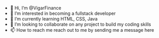 - 👋 Hi, I’m @VigarFinance
- 👀 I’m interested in becoming a fullstack developer
- 🌱 I’m currently learning HTML, CSS, Java
- 💞️ I’m looking to collaborate on any project to build my coding skills
- 📫 How to reach me reach out to me by sending me a message here

<!---
VigarFinance/VigarFinance is a ✨ special ✨ repository because its `README.md` (this file) appears on your GitHub profile.
You can click the Preview link to take a look at your changes.
--->
